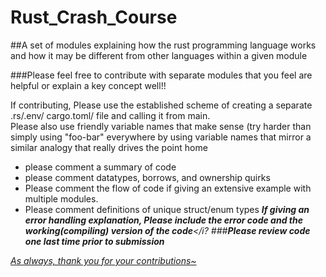 # Rust_Crash_Course
##A set of modules explaining how the rust programming language works and how it may be different from other languages within a given module

###Please feel free to contribute with separate modules that you feel are helpful or explain a key concept well!! 

If contributing, Please use the established scheme of creating a separate .rs/.env/ cargo.toml/ file and calling it from main. <br>
Please also use friendly variable names that make sense (try harder than simply using "foo-bar" everywhere by using variable names
that mirror a similar analogy that really drives the point home<br>
 - please comment a summary of code 
 - please comment datatypes, borrows, and ownership quirks
 - Please comment the flow of code if giving an extensive example with multiple modules. 
 - Please comment definitions of unique struct/enum types
<i>**If giving an error handling explanation, Please include the error code and the working(compiling) version of the code**</i?
###<b><i>Please review code one last time prior to submission</i></b>

<u>As always, thank you for your contributions~</u>
